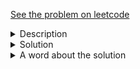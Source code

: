 <a href="https://leetcode.com/problems/binary-search-tree-iterator/"> See the problem on leetcode </a>
<details>
   <summary>Description</summary>
<div class="content__u3I1 question-content__JfgR"><div><p>Implement the <code>BSTIterator</code> class that represents an iterator over&nbsp;the <strong><a href="https://en.wikipedia.org/wiki/Tree_traversal#In-order_(LNR)">in-order traversal</a></strong>&nbsp;of&nbsp;a binary search tree (BST):</p>

<ul>
	<li><code>BSTIterator(TreeNode root)</code> Initializes an object of the <code>BSTIterator</code> class. The <code>root</code> of the BST is given as part of the constructor. The pointer should be initialized to a non-existent number smaller than any element in the BST.</li>
	<li><code>boolean hasNext()</code> Returns <code>true</code> if there exists a number in the traversal to the right of the pointer, otherwise returns <code>false</code>.</li>
	<li><code>int next()</code> Moves the pointer to the right, then returns the number at the pointer.</li>
</ul>

<p>Notice that by initializing the pointer to a non-existent smallest number, the first call to <code>next()</code> will return the smallest element in the BST.</p>

<p>You may assume that <code>next()</code>&nbsp;calls will always be valid. That is, there will be at least a next number in the in-order traversal&nbsp;when <code>next()</code>&nbsp;is called.</p>

<p>&nbsp;</p>
<p><strong>Example 1:</strong></p>
<img alt="" src="https://assets.leetcode.com/uploads/2018/12/25/bst-tree.png" style="width: 189px; height: 178px;">
<pre><strong>Input</strong>
["BSTIterator", "next", "next", "hasNext", "next", "hasNext", "next", "hasNext", "next", "hasNext"]
[[[7, 3, 15, null, null, 9, 20]], [], [], [], [], [], [], [], [], []]
<strong>Output</strong>
[null, 3, 7, true, 9, true, 15, true, 20, false]

<strong>Explanation</strong>
BSTIterator bSTIterator = new BSTIterator([7, 3, 15, null, null, 9, 20]);
bSTIterator.next();    // return 3
bSTIterator.next();    // return 7
bSTIterator.hasNext(); // return True
bSTIterator.next();    // return 9
bSTIterator.hasNext(); // return True
bSTIterator.next();    // return 15
bSTIterator.hasNext(); // return True
bSTIterator.next();    // return 20
bSTIterator.hasNext(); // return False
</pre>

<p>&nbsp;</p>
<p><strong>Constraints:</strong></p>

<ul>
	<li>The number of nodes in the tree is in the range <code>[1, 10<sup>5</sup>]</code>.</li>
	<li><code>0 &lt;= Node.val &lt;= 10<sup>6</sup></code></li>
	<li>At most <code>10<sup>5</sup></code> calls will be made to <code>hasNext</code>, and <code>next</code>.</li>
</ul>

<p>&nbsp;</p>
<p><strong>Follow up:</strong></p>

<ul>
	<li>Could you implement <code>next()</code> and <code>hasNext()</code> to run in average <code>O(1)</code> time and use&nbsp;<code>O(h)</code> memory, where <code>h</code> is the height of the tree?</li>
</ul>
</div></div>
</details>

<details>
<summary>Solution</summary>
	
```java
/**
 * Definition for a binary tree node.
 * public class TreeNode {
 *     int val;
 *     TreeNode left;
 *     TreeNode right;
 *     TreeNode() {}
 *     TreeNode(int val) { this.val = val; }
 *     TreeNode(int val, TreeNode left, TreeNode right) {
 *         this.val = val;
 *         this.left = left;
 *         this.right = right;
 *     }
 * }
 */
class BSTIterator {
    static Queue<Integer> queue = new LinkedList<>();

    public BSTIterator(TreeNode root) {
        inorder(root);
    }
    
    private void inorder(TreeNode root){
        if (root == null) return;
        inorder(root.left);
        queue.offer(root.val);
        inorder(root.right);
    }
    
    public int next() {
        return queue.poll();
    }
    
    public boolean hasNext() {
        return !queue.isEmpty();
    }
}

/**
 * Your BSTIterator object will be instantiated and called as such:
 * BSTIterator obj = new BSTIterator(root);
 * int param_1 = obj.next();
 * boolean param_2 = obj.hasNext();
 */
```

</details>

<details>
    <summary>A word about the solution</Summary>
My solution isn't quite O(h) memory yet, it's only O(N) where N is number of nodes in the tree. There were talks about Controlled Morris Traversal, gotta read up on that.
There was another nice solution, this:
	
```java
You can modify a non-recursive inorder traversal algo to solve the problem. Just separate the loop condition:

LinkedList<TreeNode> stack = new LinkedList<>();
TreeNode node;
public BSTIterator(TreeNode root) {
    node = root;
}
public boolean hasNext() {
    return node != null || !stack.isEmpty();
}
public int next() {
    while (node != null) {
        stack.add(node);
        node = node.left;
    }
    node = stack.removeLast();
    int res = node.val;
    node = node.right;
    return res;
}
And inorder tree traversal now looks like:

while (hasNext()) {
    print(next())
}
```
The solution to the question itself is quite good, will have to give it a good thorough read tomorrow, but essentially what I picked up from a quick skim through was that 
you need to convert the recursive solution to an iterative one, the whys and hows are still a bit fuzzy in my headso will have to read up soon.
</details>

